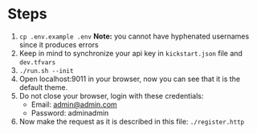 # Steps

1. `cp .env.example .env`
   **Note:** you cannot have hyphenated usernames since it produces errors
2. Keep in mind to synchronize your api key in `kickstart.json` file and `dev.tfvars`
3. `./run.sh --init`
4. Open localhost:9011 in your browser, now you can see that it is the default theme.
5. Do not close your browser, login with these credentials:
   - Email: admin@admin.com
   - Password: adminadmin
6. Now make the request as it is described in this file: `./register.http`
